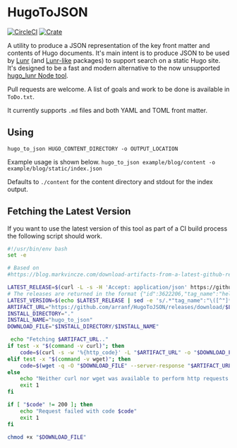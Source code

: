 # HugoToJSON

[![CircleCI](https://circleci.com/gh/arranf/HugoToJSON/tree/master.svg?style=svg)](https://circleci.com/gh/arranf/HugoToJSON/tree/master)
[![Crate](https://img.shields.io/crates/v/hugo_to_json.svg)](https://crates.io/crates/hugo_to_json)

A utility to produce a JSON representation of the key front matter and contents of Hugo documents. It's main intent is to produce JSON to be used by [Lunr](https://lunrjs.com/) (and [Lunr-like](http://elasticlunr.com/) packages) to support search on a static Hugo site. It's designed to be a fast and modern alternative to the now unsupported [hugo_lunr Node tool](https://www.npmjs.com/package/hugo-lunr).

Pull requests are welcome. A list of goals and work to be done is available in `ToDo.txt`.

It currently supports `.md` files and both YAML and TOML front matter.

## Using
`hugo_to_json HUGO_CONTENT_DIRECTORY -o OUTPUT_LOCATION`

Example usage is shown below.
`hugo_to_json example/blog/content -o example/blog/static/index.json`

Defaults to `./content` for the content directory and stdout for the index output.

## Fetching the Latest Version

If you want to use the latest version of this tool as part of a CI build process the following script should work.

```bash
#!/usr/bin/env bash
set -e

# Based on
#https://blog.markvincze.com/download-artifacts-from-a-latest-github-release-in-sh-and-powershell/

LATEST_RELEASE=$(curl -L -s -H 'Accept: application/json' https://github.com/arranf/HugoToJSON/releases/latest)
# The releases are returned in the format {"id":3622206,"tag_name":"hello-1.0.0.11",...}, we have to extract the tag_name.
LATEST_VERSION=$(echo $LATEST_RELEASE | sed -e 's/.*"tag_name":"\([^"]*\)".*/\1/')
ARTIFACT_URL="https://github.com/arranf/HugoToJSON/releases/download/$LATEST_VERSION/hugo_to_json"
INSTALL_DIRECTORY="."
INSTALL_NAME="hugo_to_json"
DOWNLOAD_FILE="$INSTALL_DIRECTORY/$INSTALL_NAME"

 echo "Fetching $ARTIFACT_URL.."
if test -x "$(command -v curl)"; then
    code=$(curl -s -w '%{http_code}' -L "$ARTIFACT_URL" -o "$DOWNLOAD_FILE")
elif test -x "$(command -v wget)"; then
    code=$(wget -q -O "$DOWNLOAD_FILE" --server-response "$ARTIFACT_URL" 2>&1 | awk '/^  HTTP/{print $2}' | tail -1)
else
    echo "Neither curl nor wget was available to perform http requests."
    exit 1
fi

if [ "$code" != 200 ]; then
    echo "Request failed with code $code"
    exit 1
fi

chmod +x "$DOWNLOAD_FILE"
```

